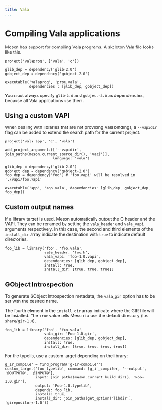 ```yaml
---
title: Vala
...
```


# Compiling Vala applications

Meson has support for compiling Vala programs. A skeleton Vala file looks like this.

```meson
project('valaprog', ['vala', 'c'])

glib_dep = dependency('glib-2.0')
gobject_dep = dependency('gobject-2.0')

executable('valaprog', 'prog.vala',
           dependencies : [glib_dep, gobject_dep])
```

You must always specify `glib-2.0` and `gobject-2.0` as dependencies, because all Vala applications use them.

## Using a custom VAPI

When dealing with libraries that are not providing Vala bindings, a `--vapidir` flag can be added to extend the search path for the current project.

```meson
project('vala app', 'c', 'vala')

add_project_arguments(['--vapidir', join_paths(meson.current_source_dir(), 'vapi')], 
                      language: 'vala')
                      
glib_dep = dependency('glib-2.0')
gobject_dep = dependency('gobject-2.0')
foo_dep = dependency('foo') # 'foo.vapi' will be resolved in './vapi/foo.vapi'

executable('app', 'app.vala', dependencies: [glib_dep, gobject_dep, foo_dep])
```

## Custom output names

If a library target is used, Meson automatically output the C header and the VAPI. They can be renamed by setting the `vala_header` and `vala_vapi` arguments respectively. In this case, the second and third elements of the `install_dir` array indicate the destination with `true` to indicate default directories.

```meson
foo_lib = library('foo', 'foo.vala', 
                  vala_header: 'foo.h',
                  vala_vapi: 'foo-1.0.vapi', 
                  dependencies: [glib_dep, gobject_dep],
                  install: true,
                  install_dir: [true, true, true])
```

## GObject Introspection

To generate GObject Introspection metadata, the `vala_gir` option has to be set with the desired name.

The fourth element in the `install_dir` array indicate where the GIR file will be installed. The `true` value tells Meson to use the default directory (i.e. `share/gir-1.0`).

```meson
foo_lib = library('foo', 'foo.vala', 
                  vala_gir: 'Foo-1.0.gir', 
                  dependencies: [glib_dep, gobject_dep],
                  install: true,
                  install_dir: [true, true, true, true])
```

For the typelib, use a custom target depending on the library:

```meson
g_ir_compiler = find_program('g-ir-compiler')
custom_target('foo typelib', command: [g_ir_compiler, '--output', '@OUTPUT@', '@INPUT@'],
              input: join_paths(meson.current_build_dir(), 'Foo-1.0.gir'),
              output: 'Foo-1.0.typelib',
              depends: foo_lib,
              install: true,
              install_dir: join_paths(get_option('libdir'), 'girepository-1.0'))
```
